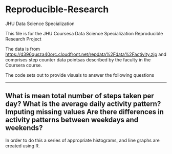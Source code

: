 # Reproducible-Research
JHU Data Science Specialization

This file is for the JHU Coursesa Data Science Specialization Reproducible Research Project

The data is from https://d396qusza40orc.cloudfront.net/repdata%2Fdata%2Factivity.zip and comprises step counter data pointsas described
by the faculty in the Coursera course.

The code sets out to provide visuals to answer the following questions 

---
What is mean total number of steps taken per day?
What is the average daily activity pattern?
Imputing missing values
Are there differences in activity patterns between weekdays and weekends?
---

In order to do this a series of appropriate histograms, and line graphs are created using R. 
